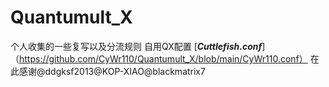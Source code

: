 # Quantumult_X
个人收集的一些复写以及分流规则
自用QX配置 [***Cuttlefish.conf***]（https://github.com/CyWr110/Quantumult_X/blob/main/CyWr110.conf）
在此感谢@ddgksf2013@KOP-XIAO@blackmatrix7
